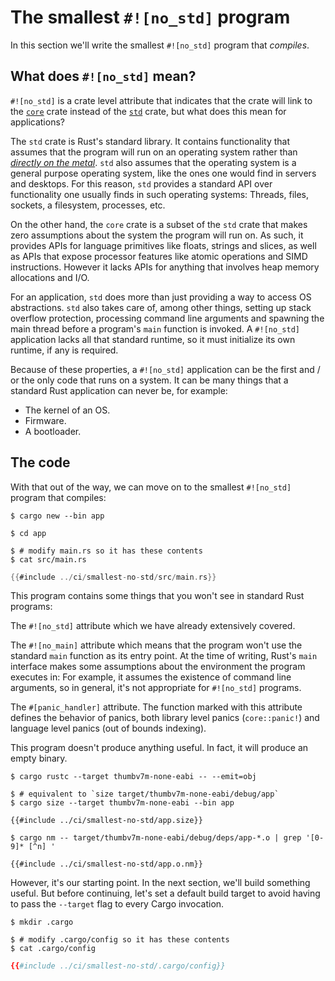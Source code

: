 # The smallest `#![no_std]` program

In this section we'll write the smallest `#![no_std]` program that *compiles*.

## What does `#![no_std]` mean?

`#![no_std]` is a crate level attribute that indicates that the crate will link to the [`core`] crate
instead of the [`std`] crate, but what does this mean for applications?

[`core`]: https://doc.rust-lang.org/core/
[`std`]: https://doc.rust-lang.org/std/

The `std` crate is Rust's standard library. It contains functionality that assumes that the program
will run on an operating system rather than [*directly on the metal*]. `std` also assumes that the
operating system is a general purpose operating system, like the ones one would find in servers and
desktops. For this reason, `std` provides a standard API over functionality one usually finds in
such operating systems: Threads, files, sockets, a filesystem, processes, etc.

[*directly on the metal*]: https://en.wikipedia.org/wiki/Bare_machine

On the other hand, the `core` crate is a subset of the `std` crate that makes zero assumptions about
the system the program will run on. As such, it provides APIs for language primitives like floats,
strings and slices, as well as APIs that expose processor features like atomic operations and SIMD
instructions. However it lacks APIs for anything that involves heap memory allocations and I/O.

For an application, `std` does more than just providing a way to access OS abstractions. `std` also
takes care of, among other things, setting up stack overflow protection, processing command line
arguments and spawning the main thread before a program's `main` function is invoked. A `#![no_std]`
application lacks all that standard runtime, so it must initialize its own runtime, if any is
required.

Because of these properties, a `#![no_std]` application can be the first and / or the only code that
runs on a system. It can be many things that a standard Rust application can never be, for example:
- The kernel of an OS.
- Firmware.
- A bootloader.

## The code

With that out of the way, we can move on to the smallest `#![no_std]` program that compiles:

``` console
$ cargo new --bin app

$ cd app

$ # modify main.rs so it has these contents
$ cat src/main.rs
```

``` rust
{{#include ../ci/smallest-no-std/src/main.rs}}
```

This program contains some things that you won't see in standard Rust programs:

The `#![no_std]` attribute which we have already extensively covered.

The `#![no_main]` attribute which means that the program won't use the standard `main` function as
its entry point. At the time of writing, Rust's `main` interface makes some assumptions about the
environment the program executes in: For example, it assumes the existence of command line
arguments, so in general, it's not appropriate for `#![no_std]` programs.

The `#[panic_handler]` attribute. The function marked with this attribute defines the behavior
of panics, both library level panics (`core::panic!`) and language level panics (out of bounds
indexing).

This program doesn't produce anything useful. In fact, it will produce an empty binary.

``` console
$ cargo rustc --target thumbv7m-none-eabi -- --emit=obj

$ # equivalent to `size target/thumbv7m-none-eabi/debug/app`
$ cargo size --target thumbv7m-none-eabi --bin app
```

``` text
{{#include ../ci/smallest-no-std/app.size}}
```

``` console
$ cargo nm -- target/thumbv7m-none-eabi/debug/deps/app-*.o | grep '[0-9]* [^n] '
```

``` text
{{#include ../ci/smallest-no-std/app.o.nm}}
```

However, it's our starting point. In the next section, we'll build something useful. But before
continuing, let's set a default build target to avoid having to pass the `--target` flag to every
Cargo invocation.

``` console
$ mkdir .cargo

$ # modify .cargo/config so it has these contents
$ cat .cargo/config
```

``` toml
{{#include ../ci/smallest-no-std/.cargo/config}}
```
